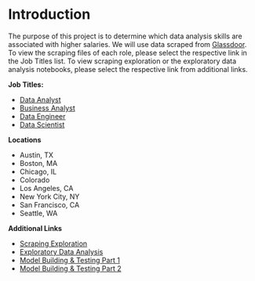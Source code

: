 # **Introduction**

The purpose of this project is to determine which data analysis skills are associated with higher salaries. We will use data scraped from [Glassdoor](https://www.glassdoor.com/member/home/index.htm). To view the scraping files of each role, please select the respective link in the Job Titles list. To view scraping exploration or the exploratory data analysis notebooks, please select the respective link from additional links.

**Job Titles:**
*   [Data Analyst](https://colab.research.google.com/drive/1AW0rNTs84Cq7GrJiDq86WWCisB4q6ZwO?usp=sharing)
*   [Business Analyst](https://colab.research.google.com/drive/1I1lolzuZgoUZGBwAEP9hZNf7my8XItbz?usp=sharing)
*   [Data Engineer](https://colab.research.google.com/drive/18HMhZXcv4xwxDUXGDauYEGdnDJLjNYxf?usp=sharing)
*   [Data Scientist](https://colab.research.google.com/drive/1i8UQMiObiOKAyzlrAsFCBPitqIh90Y5O?usp=sharing)

**Locations**
*   Austin, TX
*   Boston, MA
*   Chicago, IL
*   Colorado
*   Los Angeles, CA
*   New York City, NY
*   San Francisco, CA
*   Seattle, WA

**Additional Links**
*    [Scraping Exploration](https://colab.research.google.com/drive/1K1VMiRG_wzVm0wBSyBHoJJ77rSpZM-wf?usp=sharing)
*    [Exploratory Data Analysis](https://colab.research.google.com/drive/1lDlqmcv6xav48C5uj2YLJwK5UJ3BNYET?usp=sharing)
*    [Model Building & Testing Part 1](https://colab.research.google.com/drive/17wVHuX5pFcVi2V_r_11FdT1pVpzP8Dnw?usp=sharing)
*    [Model Building & Testing Part 2](https://colab.research.google.com/drive/1AyO8kZANyqWAacCn7Odrt5DhW9ZkAZEU?usp=sharing)

